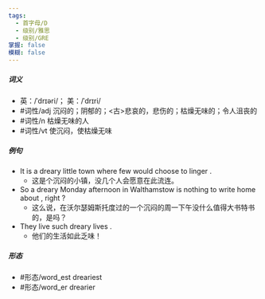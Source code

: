 ```yaml
---
tags:
  - 首字母/D
  - 级别/雅思
  - 级别/GRE
掌握: false
模糊: false
---
```

##### 词义
- 英：/ˈdrɪəri/； 美：/ˈdrɪri/
- #词性/adj  沉闷的；阴郁的；<古>悲哀的，悲伤的；枯燥无味的；令人沮丧的
- #词性/n  枯燥无味的人
- #词性/vt  使沉闷，使枯燥无味
##### 例句
- It is a dreary little town where few would choose to linger .
	- 这是个沉闷的小镇，没几个人会愿意在此流连。
- So a dreary Monday afternoon in Walthamstow is nothing to write home about , right ?
	- 这么说，在沃尔瑟姆斯托度过的一个沉闷的周一下午没什么值得大书特书的，是吗？
- They live such dreary lives .
	- 他们的生活如此乏味！
##### 形态
- #形态/word_est dreariest
- #形态/word_er drearier
